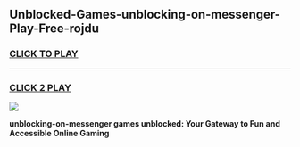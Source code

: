 
## Unblocked-Games-unblocking-on-messenger-Play-Free-rojdu
<h3>
<a href="https://premium76.site?title=unblocking-on-messenger&ref=21A">CLICK TO PLAY</a></h3>
<hr>

<h3>
<a href="https://premium76.site?title=unblocking-on-messenger&ref=21A">CLICK 2 PLAY</a>
  
</h3>

<a href="https://premium76.site?title=unblocking-on-messenger&ref=21A"><img src="https://clearcache.store/games.png"></a>


**unblocking-on-messenger games unblocked: Your Gateway to Fun and Accessible Online Gaming**
